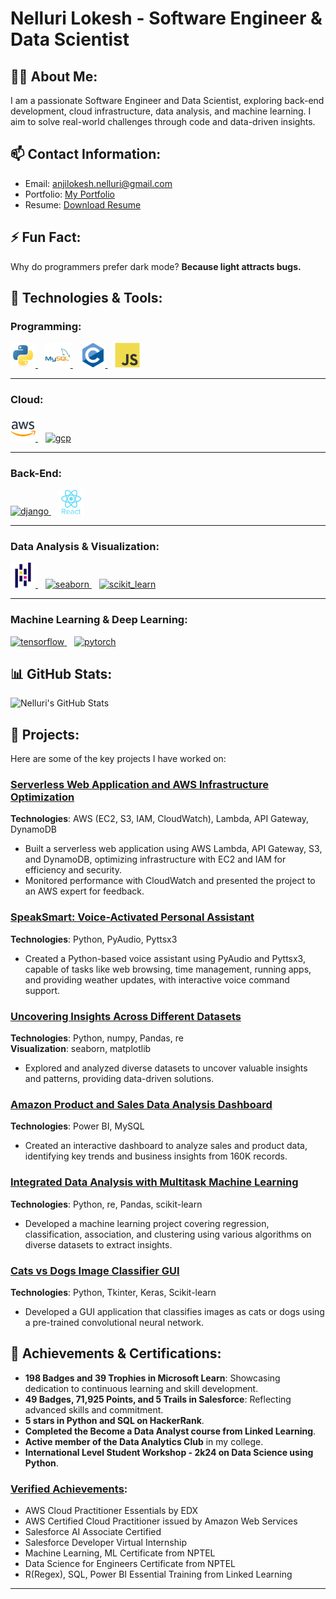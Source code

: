 # Nelluri Lokesh - Software Engineer & Data Scientist

## 👨‍💻 About Me:
I am a passionate Software Engineer and Data Scientist, exploring back-end development, cloud infrastructure, data analysis, and machine learning. I aim to solve real-world challenges through code and data-driven insights.

## 📫 Contact Information:
- Email: anjilokesh.nelluri@gmail.com
- Portfolio: [My Portfolio](https://nellurilokesh.github.io/My_Portfolio/)
- Resume: [Download Resume](https://drive.google.com/file/d/1aLmBReKb39h50s6k-Mm0qU-JCWvC-pvG/view?usp=sharing)

## ⚡ Fun Fact:
Why do programmers prefer dark mode? **Because light attracts bugs.**

## 🧰 Technologies & Tools:
### Programming:
<p align="left">
  <a href="https://www.python.org" target="_blank" rel="noreferrer">
    <img src="https://raw.githubusercontent.com/devicons/devicon/master/icons/python/python-original.svg" alt="python" width="40" height="40"/>
  </a>
  &nbsp;&nbsp;
  <a href="https://www.mysql.com/" target="_blank" rel="noreferrer">
    <img src="https://raw.githubusercontent.com/devicons/devicon/master/icons/mysql/mysql-original-wordmark.svg" alt="mysql" width="40" height="40"/>
  </a>
  &nbsp;&nbsp;
  <a href="https://www.cprogramming.com/" target="_blank" rel="noreferrer">
    <img src="https://raw.githubusercontent.com/devicons/devicon/master/icons/c/c-original.svg" alt="c" width="40" height="40"/>
  </a>
  &nbsp;&nbsp;
  <a href="https://developer.mozilla.org/en-US/docs/Web/JavaScript" target="_blank" rel="noreferrer">
    <img src="https://raw.githubusercontent.com/devicons/devicon/master/icons/javascript/javascript-original.svg" alt="javascript" width="40" height="40"/>
  </a>
</p>

---

### Cloud:
<p align="left">
  <a href="https://aws.amazon.com" target="_blank" rel="noreferrer">
    <img src="https://raw.githubusercontent.com/devicons/devicon/master/icons/amazonwebservices/amazonwebservices-original-wordmark.svg" alt="aws" width="40" height="40"/>
  </a>
  &nbsp;&nbsp;
  <a href="https://cloud.google.com" target="_blank" rel="noreferrer">
    <img src="https://www.vectorlogo.zone/logos/google_cloud/google_cloud-icon.svg" alt="gcp" width="40" height="40"/>
  </a>
</p>

---

### Back-End:
<p align="left">
  <a href="https://www.djangoproject.com/" target="_blank" rel="noreferrer">
    <img src="https://cdn.worldvectorlogo.com/logos/django.svg" alt="django" width="40" height="40"/>
  </a>
  &nbsp;&nbsp;
  <a href="https://reactjs.org/" target="_blank" rel="noreferrer">
    <img src="https://raw.githubusercontent.com/devicons/devicon/master/icons/react/react-original-wordmark.svg" alt="react" width="40" height="40"/>
  </a>
</p>

---

### Data Analysis & Visualization:
<p align="left">
  <a href="https://pandas.pydata.org/" target="_blank" rel="noreferrer">
    <img src="https://raw.githubusercontent.com/devicons/devicon/2ae2a900d2f041da66e950e4d48052658d850630/icons/pandas/pandas-original.svg" alt="pandas" width="40" height="40"/>
  </a>
  &nbsp;&nbsp;
  <a href="https://seaborn.pydata.org/" target="_blank" rel="noreferrer">
    <img src="https://seaborn.pydata.org/_images/logo-mark-lightbg.svg" alt="seaborn" width="40" height="40"/>
  </a>
  &nbsp;&nbsp;
  <a href="https://scikit-learn.org/" target="_blank" rel="noreferrer">
    <img src="https://upload.wikimedia.org/wikipedia/commons/0/05/Scikit_learn_logo_small.svg" alt="scikit_learn" width="40" height="40"/>
  </a>
</p>

---

### Machine Learning & Deep Learning:
<p align="left">
  <a href="https://www.tensorflow.org" target="_blank" rel="noreferrer">
    <img src="https://www.vectorlogo.zone/logos/tensorflow/tensorflow-icon.svg" alt="tensorflow" width="40" height="40"/>
  </a>
  &nbsp;&nbsp;
  <a href="https://pytorch.org/" target="_blank" rel="noreferrer">
    <img src="https://www.vectorlogo.zone/logos/pytorch/pytorch-icon.svg" alt="pytorch" width="40" height="40"/>
  </a>
</p>


## 📊 GitHub Stats:
![Nelluri's GitHub Stats](https://github-readme-stats.vercel.app/api?username=nellurilokesh&show_icons=true&count_private=true&hide=prs)

## 🌱 Projects:

Here are some of the key projects I have worked on:

### **[Serverless Web Application and AWS Infrastructure Optimization](https://docs.google.com/presentation/d/1YergW0RjbYvpq5k3pjV3cq44kB0kmIuD/edit?usp=sharing&ouid=113444432130316028569&rtpof=true&sd=true)**
**Technologies**: AWS (EC2, S3, IAM, CloudWatch), Lambda, API Gateway, DynamoDB  
- Built a serverless web application using AWS Lambda, API Gateway, S3, and DynamoDB, optimizing infrastructure with EC2 and IAM for efficiency and security.  
- Monitored performance with CloudWatch and presented the project to an AWS expert for feedback.

### **[SpeakSmart: Voice-Activated Personal Assistant](https://github.com/NelluriLokesh/Voice-Activated-Personal-Assistant)**
**Technologies**: Python, PyAudio, Pyttsx3  
- Created a Python-based voice assistant using PyAudio and Pyttsx3, capable of tasks like web browsing, time management, running apps, and providing weather updates, with interactive voice command support.

### **[Uncovering Insights Across Different Datasets](https://github.com/NelluriLokesh/Data_Analysis/tree/main/Data%20Analysis)**
**Technologies**: Python, numpy, Pandas, re  
**Visualization**: seaborn, matplotlib  
- Explored and analyzed diverse datasets to uncover valuable insights and patterns, providing data-driven solutions.

### **[Amazon Product and Sales Data Analysis Dashboard](https://app.powerbi.com/groups/me/reports/1812e931-18bf-4a31-8ed9-9a459f22bf6e/eaea5ab5d60a60c28d07?ctid=377383c2-3be0-4e01-b2c8-8526d5e58adb&experience=power-bi)**
**Technologies**: Power BI, MySQL  
- Created an interactive dashboard to analyze sales and product data, identifying key trends and business insights from 160K records.

### **[Integrated Data Analysis with Multitask Machine Learning](https://github.com/NelluriLokesh/Machine_Learning_alg)**
**Technologies**: Python, re, Pandas, scikit-learn  
- Developed a machine learning project covering regression, classification, association, and clustering using various algorithms on diverse datasets to extract insights.

### **[Cats vs Dogs Image Classifier GUI](https://github.com/NelluriLokesh/Cats_vs_Dogs)**
**Technologies**: Python, Tkinter, Keras, Scikit-learn  
- Developed a GUI application that classifies images as cats or dogs using a pre-trained convolutional neural network.

## 🏅 Achievements & Certifications:

- **198 Badges and 39 Trophies in Microsoft Learn**: Showcasing dedication to continuous learning and skill development.
- **49 Badges, 71,925 Points, and 5 Trails in Salesforce**: Reflecting advanced skills and commitment.
- **5 stars in Python and SQL on HackerRank**.
- **Completed the Become a Data Analyst course from Linked Learning**.
- **Active member of the Data Analytics Club** in my college.
- **International Level Student Workshop - 2k24 on Data Science using Python**.

### **[Verified Achievements](https://www.credly.com/users/lokesh-nelluri)**:
- AWS Cloud Practitioner Essentials by EDX
- AWS Certified Cloud Practitioner issued by Amazon Web Services
- Salesforce AI Associate Certified
- Salesforce Developer Virtual Internship
- Machine Learning, ML Certificate from NPTEL
- Data Science for Engineers Certificate from NPTEL
- R(Regex), SQL, Power BI Essential Training from Linked Learning

---

